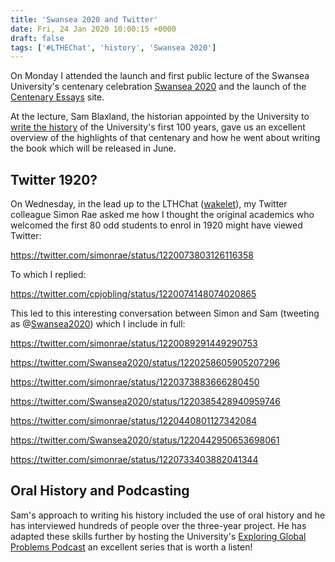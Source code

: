 ```yaml
---
title: 'Swansea 2020 and Twitter'
date: Fri, 24 Jan 2020 10:00:15 +0000
draft: false
tags: ['#LTHEChat', 'history', 'Swansea 2020']
---
```


On Monday I attended the launch and first public lecture of the Swansea University's centenary celebration [Swansea 2020](https://www.swansea.ac.uk/centenary2020/) and the launch of the [Centenary Essays](https://collections.swansea.ac.uk/s/swansea-2020/page/welcome) site.

At the lecture, Sam Blaxland, the historian appointed by the University to [write the history](https://www.swansea.ac.uk/centenary2020/history/) of the University's first 100 years, gave us an excellent overview of the highlights of that centenary and how he went about writing the book which will be released in June.

Twitter 1920?
-------------

On Wednesday, in the lead up to the LTHChat ([wakelet](https://twitter.com/LTHEchat/status/1220284728265396225)), my Twitter colleague Simon Rae asked me how I thought the original academics who welcomed the first 80 odd students to enrol in 1920 might have viewed Twitter:

https://twitter.com/simonrae/status/1220073803126116358

To which I replied:

https://twitter.com/cpjobling/status/1220074148074020865

This led to this interesting conversation between Simon and Sam (tweeting as @[Swansea2020](httos://twitter.com/Swansea2020)) which I include in full:

https://twitter.com/simonrae/status/1220089291449290753

https://twitter.com/Swansea2020/status/1220258605905207296

https://twitter.com/simonrae/status/1220373883666280450

https://twitter.com/Swansea2020/status/1220385428940959746

https://twitter.com/simonrae/status/1220440801127342084

https://twitter.com/Swansea2020/status/1220442950653698061

https://twitter.com/simonrae/status/1220733403882041344

Oral History and Podcasting
---------------------------

Sam's approach to writing his history included the use of oral history and he has interviewed hundreds of people over the three-year project. He has adapted these skills further by hosting the University's [Exploring Global Problems Podcast](https://www.swansea.ac.uk/research/podcasts/) an excellent series that is worth a listen!